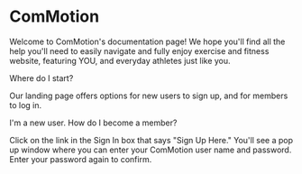 ComMotion
=========

Welcome to ComMotion's documentation page!  We hope you'll find all the help you'll need to easily navigate and fully
enjoy exercise and fitness website, featuring YOU, and everyday athletes just like you.

Where do I start?

Our landing page offers options for new users to sign up, and for members to log in.

I'm a new user.  How do I become a member?

Click on the link in the Sign In box that says "Sign Up Here."  You'll see a pop up window where you can enter your
ComMotion user name and password.  Enter your password again to confirm.  
